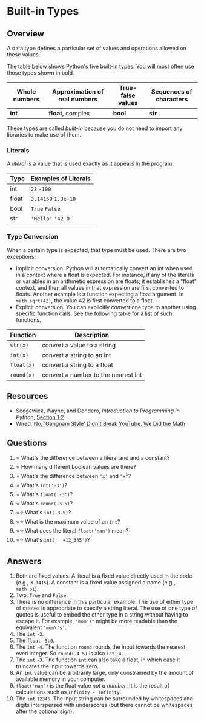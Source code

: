 # Built-in Types
## Overview
A data type defines a particular set of values and operations allowed on these values.

The table below shows Python's five built-in types. You will most often use those types shown in bold.

Whole numbers | Approximation of real numbers | True-false values | Sequences of characters
-|-|-|-
**int** | **float**, complex | **bool** | **str**

These types are called *built-in* because you do not need to import any libraries to make use of them.

### Literals
A *literal* is a value that is used exactly as it appears in the program.

Type | Examples of Literals
-|-
int | `23` `-100`
float | `3.14159` `1.3e-10`
bool | `True` `False`
str | `'Hello'` `'42.0'`

### Type Conversion
When a certain type is expected, that type must be used. There are two exceptions:
- Implicit conversion. Python will automatically convert an int when used in a context where a float is expected. For instance, if any of the literals or variables in an arithmetic expression are floats, it establishes a "float" context, and then all values in that expression are first converted to floats. Another example is a function expecting a float argument. In `math.sqrt(42)`, the value 42 is first converted to a float.
- Explicit conversion. You can explicitly *convert* one type to another using specific function calls. See the following table for a list of such functions.

Function | Description
-|-
`str(x)` | convert a value to a string
`int(x)` | convert a string to an int
`float(x)` | convert a string to a float
`round(x)` | convert a number to the nearest int

## Resources
- Sedgewick, Wayne, and Dondero, *Introduction to Programming in Python*, [Section 1.2](https://introcs.cs.princeton.edu/python/12types/)
- Wired, [No, 'Gangnam Style' Didn't Break YouTube. We Did the Math](https://www.wired.com/2014/12/gangnam-style-youtube-math/)

## Questions
1. :star: What's the difference between a literal and and a constant?
1. :star: How many different boolean values are there?
1. :star: What's the difference between `'x'` and `"x"`?
1. :star: What's `int('-3')`?
1. :star: What's `float('-3')`?
1. :star: What's `round(-3.5)`?
1. :star::star: What's `int(-3.5)`?
1. :star::star: What is the maximum value of an `int`?
1. :star::star: What does the literal `float('nan')` mean?
1. :star::star: What's `int('  +12_345')`?

## Answers
1. Both are fixed values. A literal is a fixed value directly used in the code (e.g., `3.1415`). A constant is a fixed value assigned a name (e.g., `math.pi`).
1. Two: `True` and `False`.
1. There is no difference in this particular example. The use of either type of quotes is appropriate to specify a string literal. The use of one type of quotes is useful to embed the other type in a string without having to escape it. For example, `"mom's"` might be more readable than the equivalent `'mom\'s'`.
1. The `int` `-3`.
1. The `float` `-3.0`.
1. The `int` `-4`. The function `round` rounds the input towards the nearest even integer. So `round(-4.5)` is also `int` `-4`.
1. The `int` `-3`. The function `int` can also take a float, in which case it truncates the input towards zero.
1. An `int` value can be arbitrarily large, only constrained by the amount of available memory in your computer.
1. `float('nan')` is the float value *not a number*. It is the result of calculations such as `Infinity - Infinity`.
1. The `int` `12345`. The input string can be surrounded by whitespaces and digits interspersed with underscores (but there cannot be whitespaces after the optional sign).
